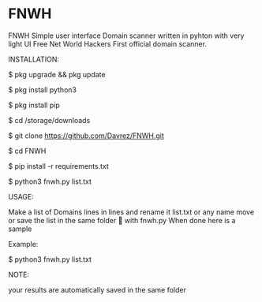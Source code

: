 # FNWH
FNWH Simple user interface Domain scanner written in pyhton with very light UI
Free Net World Hackers First official domain scanner.

INSTALLATION:

$ pkg upgrade && pkg update

$ pkg install python3 

$ pkg install pip 

$ cd /storage/downloads 

$ git clone https://github.com/Davrez/FNWH.git

$ cd FNWH 

$ pip install -r requirements.txt 

$ python3 fnwh.py list.txt

USAGE:

Make a list of Domains lines in lines and rename it list.txt or any name 
move or save the list in the same folder 📂 with fnwh.py 
When done here is a sample

Example:

$ python3 fnwh.py list.txt

NOTE: 

your results are automatically saved in the same folder 

